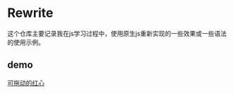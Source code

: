 # Rewrite

这个仓库主要记录我在js学习过程中，使用原生js重新实现的一些效果或一些语法的使用示例。

## demo
[可拖动的红心](https://sheben404.github.io/Rewrite/src/reInvent/draggable-div/)
